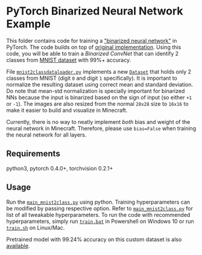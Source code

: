 # PyTorch Binarized Neural Network Example

This folder contains code for training a ["binarized neural network"](https://arxiv.org/abs/1602.02830) in PyTorch. The code builds on top of [original implementation](https://github.com/itayhubara/BinaryNet.pytorch). Using this code, you will be able to train a _Binarized ConvNet_ that can identify 2 classes from [MNIST dataset](http://yann.lecun.com/exdb/mnist/) with 99%+ accuracy.

File [`mnist2classdataloader.py`](mnist2classdataloader.py) implements a new [`Dataset`](https://pytorch.org/docs/stable/data.html#torch.utils.data.Dataset) that holds only 2 classes from MNIST (digit `0` and digit `1` specifically). It is important to normalize the resulting dataset using correct mean and standard deviation. Do note that mean-std normalization is specially important for binarized NNs because the input is binarized based on the sign of input (so either `+1` or `-1`). The images are also resized from the normal `28x28` size to `16x16` to make it easier to build and visualize in Minecraft. 

Currently, there is no way to neatly implement _both_ bias and weight of the neural network in Minecraft. Therefore, please use `bias=False` when training the neural network for all layers.

## Requirements
python3, pytorch 0.4.0+, torchvision 0.2.1+

## Usage
Run the [`main_mnist2class.py`](main_mnist2class.py) using python. Training hyperparameters can be modified by passing respective option. Refer to [`main_mnist2class.py`](main_mnist2class.py) for list of all tweakable hyperparameters. To run the code with recommended hyperparameters, simply run [`train.bat`](train.bat) in Powershell on Windows 10 or run [`train.sh`](train.sh) on Linux/Mac.

Pretrained model with 99.24% accuracy on this custom dataset is also [available](pretrained/best_model_epoch_173_acc_99.24.pt).